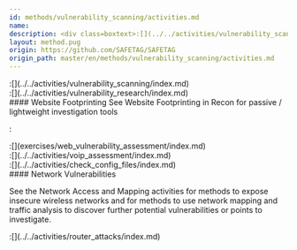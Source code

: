 ```yaml
---
id: methods/vulnerability_scanning/activities.md
name: 
description: <div class=boxtext>:[](../../activities/vulnerability_scanning/index.md)</div><div class=boxtext>:[](../../activities/vulnerability_research/index.md)</div><div class=boxtext>See Website...
layout: method.pug
origin: https://github.com/SAFETAG/SAFETAG
origin_path: master/en/methods/vulnerability_scanning/activities.md
---
```


<div class="boxtext">
:[](../../activities/vulnerability_scanning/index.md)
</div>

<div class="boxtext">
:[](../../activities/vulnerability_research/index.md)
</div>

<div class="boxtext">
#### Website Footprinting
See Website Footprinting in Recon for passive / lightweight investigation tools

:[](../../activities/web_footprinting/approach.md)
</div>

<div class="boxtext">
:[](exercises/web_vulnerability_assessment/index.md)
</div>

<div class="boxtext">
:[](../../activities/voip_assessment/index.md)
</div>

<div class="boxtext">
:[](../../activities/check_config_files/index.md)
</div>

<div class="boxtext">
#### Network Vulnerabilities

See the Network Access and Mapping activities for methods to expose insecure wireless networks and for methods to use network mapping and traffic analysis to discover further potential vulnerabilities or points to investigate.
</div>

<div class="boxtext">
:[](../../activities/router_attacks/index.md)
</div>


